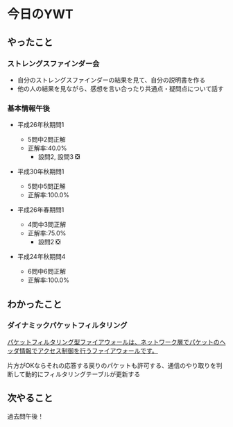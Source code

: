 # 今日のYWT

## やったこと

### ストレングスファインダー会

- 自分のストレングスファインダーの結果を見て、自分の説明書を作る
- 他の人の結果を見ながら、感想を言い合ったり共通点・疑問点について話す

### 基本情報午後

- 平成26年秋期問1
  - 5問中2問正解
  - 正解率:40.0%
    - 設問2, 設問3 ❎
  
- 平成30年秋期問1
  - 5問中5問正解
  - 正解率:100.0%

- 平成26年春期問1
  - 4問中3問正解
  - 正解率:75.0%
    - 設問2 ❎

- 平成24年秋期問4
  - 6問中6問正解
  - 正解率:100.0%

## わかったこと

### ダイナミックパケットフィルタリング

[パケットフィルタリング型ファイアウォールは、ネットワーク層でパケットのヘッダ情報でアクセス制御を行うファイアウォールです。](https://ponsuke-tarou.hatenablog.com/entry/2019/10/14/085238)

片方がOKならそれの応答する戻りのパケットも許可する、通信のやり取りを判断して動的にフィルタリングテーブルが更新する

## 次やること

過去問午後！
